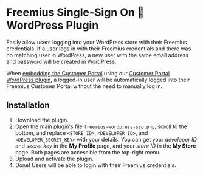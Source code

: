 # Freemius Single-Sign On 🔐 WordPress Plugin

Easily allow users logging into your WordPress store with their Freemius credentials. If a user logs in with their Freemius credentials and there was no matching user in WordPress, a new user with the same email address and password will be created in WordPress.

When [embedding the Customer Portal](https://freemius.com/help/documentation/users-account-management/users-dashboard/) using our [Customer Portal WordPress plugin](https://github.com/Freemius/freemius-users-dashboard), a logged-in user will be automatically logged into their Freemius Customer Portal without the need to manually log in.

## Installation

1. Download the plugin.
2. Open the main plugin's file `freemius-wordpress-sso.php`, scroll to the bottom, and replace `<STORE_ID>`, `<DEVELOPER_ID>`, and `<DEVELOPER_SECRET_KEY>` with your details. You can get your _developer ID_ and _secret key_ in the **My Profile** page, and your _store ID_ in the **My Store** page. Both pages are accessible from the top-right menu.
3. Upload and activate the plugin.
4. Done! Users will be able to login with their Freemius credentials.

